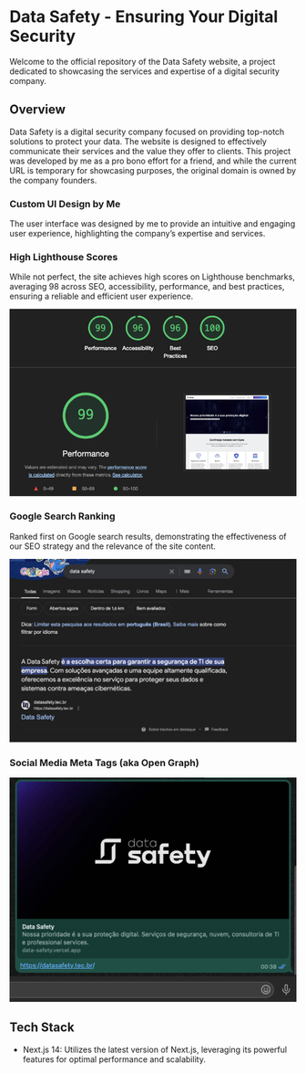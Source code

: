 # Data Safety - Ensuring Your Digital Security

Welcome to the official repository of the Data Safety website, a project dedicated to showcasing the services and expertise of a digital security company.

## Overview

Data Safety is a digital security company focused on providing top-notch solutions to protect your data. The website is designed to effectively communicate their services and the value they offer to clients. This project was developed by me as a pro bono effort for a friend, and while the current URL is temporary for showcasing purposes, the original domain is owned by the company founders.

### Custom UI Design by Me

The user interface was designed by me to provide an intuitive and engaging user experience, highlighting the company’s expertise and services.

### High Lighthouse Scores

While not perfect, the site achieves high scores on Lighthouse benchmarks, averaging 98 across SEO, accessibility, performance, and best practices, ensuring a reliable and efficient user experience.

![Screenshot showcasing Data Safety website website benchmarking results](./readme-assets/lighthouse.png)

### Google Search Ranking

Ranked first on Google search results, demonstrating the effectiveness of our SEO strategy and the relevance of the site content.

![Screenshot showcasing Data Safety website ranked first on Google search results](./readme-assets/google-ranking.png)

### Social Media Meta Tags (aka Open Graph)

![Screenshot showcasing Data Safety social media metatags in action](./readme-assets/opengraph.png)

## Tech Stack

- Next.js 14: Utilizes the latest version of Next.js, leveraging its powerful features for optimal performance and scalability.
